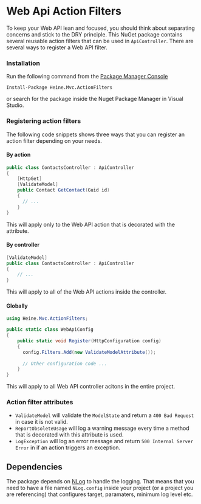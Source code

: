 # Web Api Action Filters
To keep your Web API lean and focused, you should think about separating concerns and stick to the DRY principle. This NuGet package contains several reusable action filters that can be used in `ApiController`. There are several ways to register a Web API filter.

### Installation
Run the following command from the [Package Manager Console](https://docs.nuget.org/ndocs/tools/package-manager-console)

```Install-Package Heine.Mvc.ActionFilters```

or search for the package inside the Nuget Package Manager in Visual Studio.

### Registering action filters
The following code snippets shows three ways that you can register an action filter depending on your needs.

#### By action
```csharp
public class ContactsController : ApiController
{
    [HttpGet]
    [ValidateModel]
    public Contact GetContact(Guid id)
    {
      // ...
    }
}
```
This will apply only to the Web API action that is decorated with the attribute.

#### By controller
```csharp
[ValidateModel]
public class ContactsController : ApiController
{
    // ...
}
```
This will apply to all of the Web API actions inside the controller.

#### Globally
```csharp
using Heine.Mvc.ActionFilters;

public static class WebApiConfig
{
    public static void Register(HttpConfiguration config)
    {
      config.Filters.Add(new ValidateModelAttribute());
    
      // Other configuration code ...
    }
}
```
This will apply to all Web API controller acitons in the entire project.

### Action filter attributes
* `ValidateModel` will validate the `ModelState` and return a `400 Bad Request` in case it is not valid.
* `ReportObsoleteUsage` will log a warning message every time a method that is decorated with this attribute is used.
* `LogException` will log an error message and return `500 Internal Server Error` in if an action triggers an exception.

## Dependencies
The package depends on [NLog](http://nlog-project.org/) to handle the logging. That means that you need to have a file named `NLog.config` inside your project (or a project you are referencing) that configures target, paramaters, minimum log level etc.
